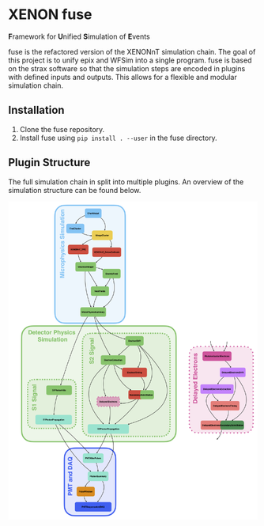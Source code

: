# XENON fuse 

**F**ramework for **U**nified **S**imulation of **E**vents

fuse is the refactored version of the XENONnT simulation chain. The goal of this project is to unify epix and WFSim into a single program. fuse is based on the strax software so that the simulation steps are encoded in plugins with defined inputs and outputs. This allows for a flexible and modular simulation chain.

## Installation

1. Clone the fuse repository.
2. Install fuse using `pip install . --user` in the fuse directory.

## Plugin Structure

The full simulation chain in split into multiple plugins. An overview of the simulation structure can be found below.

![fuse plugin structure](docs/source/figures/fuse_simulation_chain.png)

